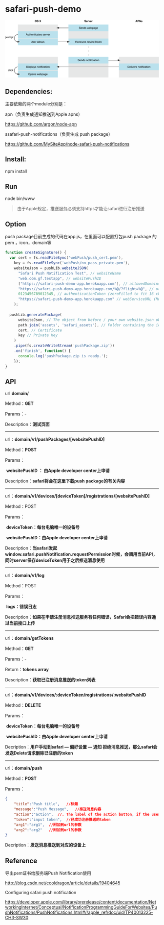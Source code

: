 # safari-push-demo



![](image/safari_notifs_rev_2x.png)





## Dependencies:

主要依赖的两个module分别是：

apn（负责生成通知推送到Apple apns）

https://github.com/argon/node-apn



ssafari-push-notifications（负责生成 push package）

https://github.com/MySiteApp/node-safari-push-notifications

## Install:

npm install



## Run

node bin/www

> 由于Apple规定，推送服务必须支持https才能让safari进行注册推送



## Option

push package目前生成的代码在app.js，在里面可以配置打包push package 的pem ，icon，domain等

```javascript
function createSignature() {
  var cert = fs.readFileSync('webPush/push_cert.pem'),
    key = fs.readFileSync('webPush/no_pass_private.pem'),
    websiteJson = pushLib.websiteJSON(
      "Safari Push Notification Test", // websiteName 
      "web.com.gf.testapp", // websitePushID 
      ["https://safari-push-demo-app.herokuapp.com"], // allowedDomains 
      "https://safari-push-demo-app.herokuapp.com/%@/?flight=%@", // urlFormatString， 
      0123456789012345, // authenticationToken (zeroFilled to fit 16 chars) 
      "https://safari-push-demo-app.herokuapp.com" // webServiceURL (Must be https!) 
    );

  pushLib.generatePackage(
      websiteJson, // The object from before / your own website.json object
      path.join('assets', 'safari_assets'), // Folder containing the iconset
      cert, // Certificate
      key // Private Key
    )
    .pipe(fs.createWriteStream('pushPackage.zip'))
    .on('finish', function() {
      console.log('pushPackage.zip is ready.');
    });
}	
```





## API

url:**domain/**

Method：**GET**

Params：-

Description：**测试页面**

---

url：**domain/v1/pushPackages/[websitePushID]**

Method：**POST**

Params：

​	**websitePushID ： 由Apple developer center上申请**

Description：**safari将会在这里下载push package的有关内容**

---

url：**domain/v1/devices/[deviceToken]/registrations/[websitePushID]**

Method：POST

Params：

​	**deviceToken：每台电脑唯一的设备号**

​	**websitePushID：由Apple developer center上申请**

Description：**当safari发起window.safari.pushNotification.requestPermission时候，会调用当前API，同时server保存deviceToken用于之后推送消息使用**



---

url：**domain/v1/log**

Method：POST

Params：

​	**logs：错误日志**

Description：**如果在申请注册消息推送服务有任何错误，Safari会把错误内容通过当前接口上传**	



---

url：**domain/getTokens**

Method：**GET**

Params：-

Return：**tokens array**

Description：**获取已注册消息推送的token列表**

---

url：**domain/v1/devices/:deviceToken/registrations/:websitePushID**

Method：**DELETE**

Params：

​	**deviceToken：每台电脑唯一的设备号**

​	**websitePushID：由Apple developer center上申请**

Decription：**用户手动到safari — 偏好设置 — 通知 拒绝消息推送，那么safari会发送Delete请求删除已注册的token**

---

url：**domain/push**

Method：**POST**

Params：

```json
{
    "title":"Push title",	//标题
    "message":"Push Message",	//推送消息内容
    "action":"action",	//. The label of the action button, if the user sets the notifications to appear as alerts. This label should be succinct, such as “Details” or “Read more”. If omitted, the default value is “Show”.
    "token":"input token",	//已成功注册推送的token
    "arg1":"arg1",	//附加到url的参数
    "arg2":"arg2"	//附加到url的参数
}
```

Decription：**发送消息推送到对应的设备上**



## Reference

导出pem证书给服务端Push Notification使用     

http://blog.csdn.net/cooldragon/article/details/19404645



Configuring safari push notification      

https://developer.apple.com/library/prerelease/content/documentation/NetworkingInternet/Conceptual/NotificationProgrammingGuideForWebsites/PushNotifications/PushNotifications.html#//apple_ref/doc/uid/TP40013225-CH3-SW30